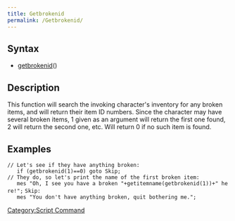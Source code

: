 ```yaml
---
title: Getbrokenid
permalink: /Getbrokenid/
---
```


Syntax
------

-   [getbrokenid](/getbrokenid "wikilink")(<number>)

Description
-----------

This function will search the invoking character's inventory for any broken items, and will return their item ID numbers. Since the character may have several broken items, 1 given as an argument will return the first one found, 2 will return the second one, etc. Will return 0 if no such item is found.

Examples
--------

`// Let's see if they have anything broken:`
`   if (getbrokenid(1)==0) goto Skip;`
`// They do, so let's print the name of the first broken item:`
`   mes "Oh, I see you have a broken "+getitemname(getbrokenid(1))+" here!";`
`Skip:`
`   mes "You don't have anything broken, quit bothering me.";`

[Category:Script Command](/Category:Script_Command "wikilink")